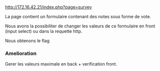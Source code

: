 http://172.16.42.21/index.php?page=survey

La page contient un formulaire contenant des notes sous forme de vote.

Nous avons la possibiliter de changer les valeurs de ce formulaire en front (input select) ou dans la requette http.

Nous obtenons le flag 

### Amelioration

Gerer les valeurs maximale en back + verification front.